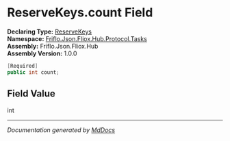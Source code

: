 ﻿<!--  
  <auto-generated>   
    The contents of this file were generated by a tool.  
    Changes to this file may be list if the file is regenerated  
  </auto-generated>   
-->

# ReserveKeys.count Field

**Declaring Type:** [ReserveKeys](../index.md)  
**Namespace:** [Friflo.Json.Fliox.Hub.Protocol.Tasks](../../index.md)  
**Assembly:** Friflo.Json.Fliox.Hub  
**Assembly Version:** 1.0.0

```csharp
[Required]
public int count;
```

## Field Value

int

___

*Documentation generated by [MdDocs](https://github.com/ap0llo/mddocs)*
